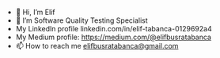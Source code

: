 - 👋 Hi, I’m Elif 
- 🌱 I’m Software Quality Testing Specialist
- My Linkedln profile linkedin.com/in/elif-tabanca-0129692a4
- My Medium profile: https://medium.com/@elifbusratabanca
- 📫 How to reach me elifbusratabanca@gmail.com

